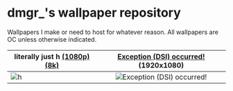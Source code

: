# dmgr_'s wallpaper repository

Wallpapers I make or need to host for whatever reason. All wallpapers are OC unless otherwise indicated.

| literally just h [(1080p)](https://dmgrstuff.github.io/stuff/wallpapers/h.png) [(8k)](https://dmgrstuff.github.io/stuff/wallpapers/h_8k.png) | [Exception (DSI) occurred!](https://dmgrstuff.github.io/stuff/wallpapers/exception_dsi_occurred.png) (1920x1080) |
| --- |:---:|
| ![h](https://dmgrstuff.github.io/stuff/wallpapers/h.png) | ![Exception (DSI) occurred!](https://dmgrstuff.github.io/stuff/wallpapers/exception_dsi_occurred.png) |
